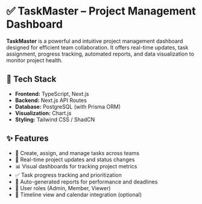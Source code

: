# ✅ TaskMaster – Project Management Dashboard

**TaskMaster** is a powerful and intuitive project management dashboard designed for efficient team collaboration. It offers real-time updates, task assignment, progress tracking, automated reports, and data visualization to monitor project health.

## 🔧 Tech Stack

- **Frontend:** TypeScript, Next.js
- **Backend:** Next.js API Routes
- **Database:** PostgreSQL (with Prisma ORM)
- **Visualization:** Chart.js
- **Styling:** Tailwind CSS / ShadCN

## ✨ Features

- 📌 Create, assign, and manage tasks across teams
- 🔁 Real-time project updates and status changes
- 📊 Visual dashboards for tracking project metrics
- ✅ Task progress tracking and prioritization
- 📄 Auto-generated reports for performance and deadlines
- 👥 User roles (Admin, Member, Viewer)
- 📅 Timeline view and calendar integration (optional)
